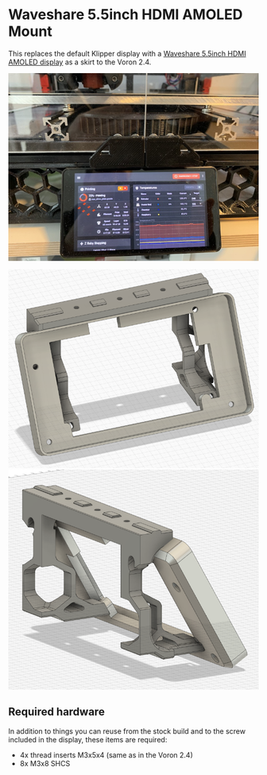 Waveshare 5.5inch HDMI AMOLED Mount
===================================

This replaces the default Klipper display with a [Waveshare 5.5inch HDMI AMOLED display](https://www.waveshare.com/wiki/5.5inch_HDMI_AMOLED) as a skirt to the Voron 2.4.

![Attached to Voron 2.4](Images/photo.jpeg)

![Fusion rendering front](Images/fusion-front.png)
![Fusion rendering back](Images/fusion-back.png)

Required hardware
-----------------

In addition to things you can reuse from the stock build and to the screw included in the display, these items are
required:

- 4x thread inserts M3x5x4 (same as in the Voron 2.4)
- 8x M3x8 SHCS
